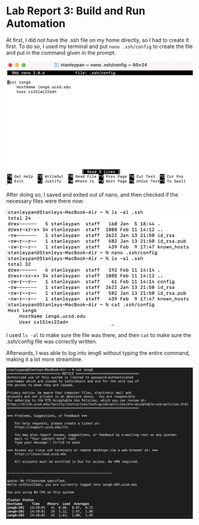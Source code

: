 # Lab Report 3: Build and Run Automation

At first, I did not have the .ssh file on my home directly, so I had to create it first. To do so, I used my terminal and put `nano .ssh/config` to create the file and put in the command given in the prompt.

![nano](labreport3pics/nano.png)

After doing so, I saved and exited out of nano, and then checked if the necessary files were there now.

![terminal](labreport3pics/terminal.png)

I used `ls -al` to make sure the file was there, and then `cat` to make sure the .ssh/config file was correctly written.

Afterwards, I was able to log into ieng6 without typing the entire command, making it a lot more streamline.

![sshlogin](labreport3pics/sshlogin.png)

